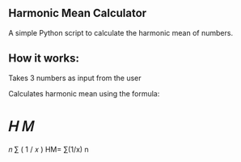 ## Harmonic Mean Calculator
A simple Python script to calculate the harmonic mean of numbers.

## How it works:
Takes 3 numbers as input from the user

Calculates harmonic mean using the formula:

𝐻
𝑀
=
𝑛
∑
(
1
/
𝑥
)
HM= 
∑(1/x)
n
